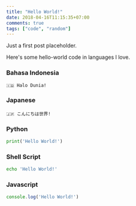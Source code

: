 ```yaml
---
title: "Hello World!"
date: 2018-04-16T11:15:35+07:00
comments: true
tags: ["code", "random"]
---
```


Just a first post placeholder.

Here's some hello-world code in languages I love.

### Bahasa Indonesia

```
🇮🇩 Halo Dunia!
```

### Japanese

```
🇯🇵 こんにちは世界!
```

### Python

```python
print('Hello World!')
```

### Shell Script

```sh
echo 'Hello World!'
```

### Javascript

```javascript
console.log('Hello World!')
```
